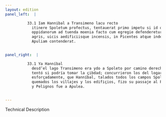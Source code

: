```yaml
---
layout: edition
panel_left:  |

          33.1 Iam Hannibal a Transimeno lacu recto
            itinere Spoletum profectus, tentauerat primo impetu si id oppidum capi posset. Concursu
            oppidanorum ad tuenda moenia facto cum egregie defenderetur, uastatis omnibus eorum
            agris, uicis aedificiisque incensis, in Picentes atque inde per Marsos et Pelignos in
            Apuliam contenderat.
        

panel_right:  |

          33.1 Ya Hanníbal
            desd’el lago Transimeno era ydo a Spoleto por camino derecho, y en la primera acometida
            tentó si podría tomar la çibdad; concurrieron los del logar a defender los muros tan
            esforçadamente, que Hanníbal, talados todos los campos Spoletanos y
            quemados los villajes y los edifiçios, fizo su passaje al Piceno y dende por los Marsos
            y Pelignos fue a Apulea.
        

---
```


 Technical Description 

        